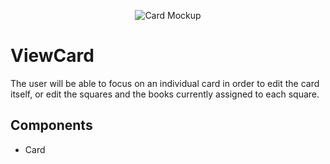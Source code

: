 <p align="center">
  <img alt="Card Mockup" src="https://cdn.rawgit.com/jtmcgrath/book-bingo/8404ba3c/Design/Pages/Card/page-card.jpg" />
</p>

# ViewCard

The user will be able to focus on an individual card in order to edit the card itself, or edit the squares and the books currently assigned to each square.

## Components

- Card
